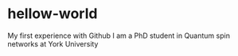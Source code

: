 # hellow-world
My first experience with Github 
I am a PhD student in Quantum spin networks at York University 

